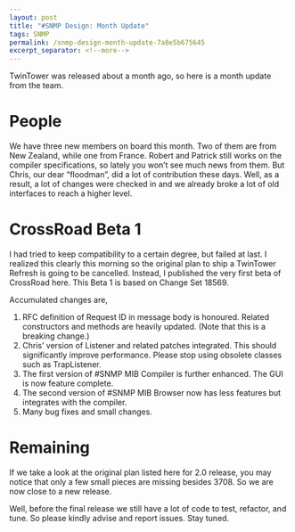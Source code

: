 ```yaml
---
layout: post
title: "#SNMP Design: Month Update"
tags: SNMP
permalink: /snmp-design-month-update-7a8e5b675645
excerpt_separator: <!--more-->
---
```

TwinTower was released about a month ago, so here is a month update from the team.
<!--more-->

# People

We have three new members on board this month. Two of them are from New Zealand, while one from France. Robert and Patrick still works on the compiler specifications, so lately you won’t see much news from them. But Chris, our dear “floodman”, did a lot of contribution these days. Well, as a result, a lot of changes were checked in and we already broke a lot of old interfaces to reach a higher level.

# CrossRoad Beta 1

I had tried to keep compatibility to a certain degree, but failed at last. I realized this clearly this morning so the original plan to ship a TwinTower Refresh is going to be cancelled. Instead, I published the very first beta of CrossRoad here. This Beta 1 is based on Change Set 18569.

Accumulated changes are,

1. RFC definition of Request ID in message body is honoured. Related constructors and methods are heavily updated. (Note that this is a breaking change.)
1. Chris’ version of Listener and related patches integrated. This should significantly improve performance. Please stop using obsolete classes such as TrapListener.
1. The first version of #SNMP MIB Compiler is further enhanced. The GUI is now feature complete.
1. The second version of #SNMP MIB Browser now has less features but integrates with the compiler.
1. Many bug fixes and small changes.

# Remaining

If we take a look at the original plan listed here for 2.0 release, you may notice that only a few small pieces are missing besides 3708. So we are now close to a new release.

Well, before the final release we still have a lot of code to test, refactor, and tune. So please kindly advise and report issues. Stay tuned.
